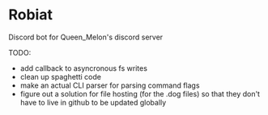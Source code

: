 # Robiat
Discord bot for Queen_Melon's discord server


TODO:
* add callback to asyncronous fs writes
* clean up spaghetti code
* make an actual CLI parser for parsing command flags
* figure out a solution for file hosting (for the .dog files) so that they don't have to live in github to be updated globally